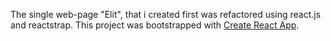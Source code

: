 The single web-page "Elit", that i created first was refactored using react.js and reactstrap. This project was bootstrapped with [Create React App](https://github.com/facebookincubator/create-react-app).
